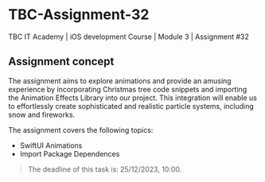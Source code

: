 # TBC-Assignment-32
TBC IT Academy | iOS development Course | Module 3 | Assignment #32

## Assignment concept

The assignment aims to explore animations and provide an amusing experience by incorporating Christmas tree code snippets and importing the Animation Effects Library into our project. This integration will enable us to effortlessly create sophisticated and realistic particle systems, including snow and fireworks.

The assignment covers the following topics: 
* SwiftUI Animations
* Import Package Dependences


> The deadline of this task is: 25/12/2023, 10:00. 
